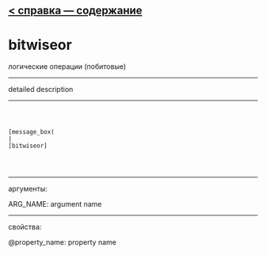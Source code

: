 [< справка — содержание](ceammc_lib.html)
---

# bitwiseor


логические операции (побитовые)

---

detailed description
<br>


---


```



[message_box(                                 
|
[bitwiseor]


            
```

---
аргументы:

ARG_NAME: argument name<br>

---
свойства:

@property_name: property name<br>

